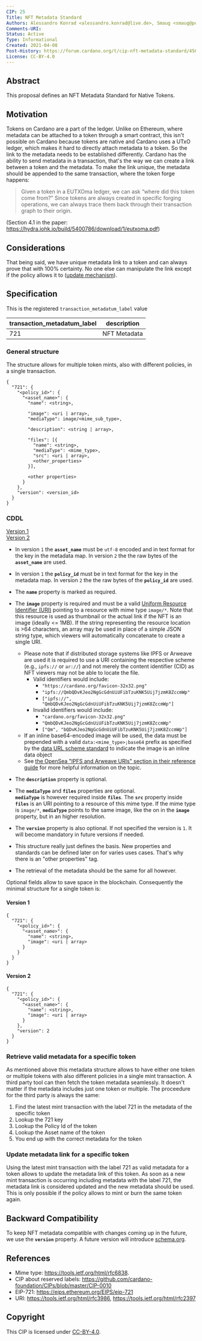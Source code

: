 ```yaml
---
CIP: 25
Title: NFT Metadata Standard
Authors: Alessandro Konrad <alessandro.konrad@live.de>, Smaug <smaug@pool.pm>
Comments-URI:
Status: Active
Type: Informational
Created: 2021-04-08
Post-History: https://forum.cardano.org/t/cip-nft-metadata-standard/45687 and https://www.reddit.com/r/CardanoDevelopers/comments/mkhlv8/nft_metadata_standard/
License: CC-BY-4.0
---
```


## Abstract

This proposal defines an NFT Metadata Standard for Native Tokens.

## Motivation

Tokens on Cardano are a part of the ledger. Unlike on Ethereum, where metadata can be attached to a token through a smart contract, this isn't possible on Cardano because tokens are native and Cardano uses a UTxO ledger, which makes it hard to directly attach metadata to a token.
So the link to the metadata needs to be established differently.
Cardano has the ability to send metadata in a transaction, that's the way we can create a link between a token and the metadata. To make the link unique, the metadata should be appended to the same transaction, where the token forge happens:

> Given a token in a EUTXOma ledger, we can ask “where did this token come from?” Since tokens
> are always created in specific forging operations, we can always trace them back through their
> transaction graph to their origin.

(Section 4.1 in the paper: https://hydra.iohk.io/build/5400786/download/1/eutxoma.pdf)

## Considerations

That being said, we have unique metadata link to a token and can always prove that with 100% certainty. No one else can manipulate the link except if the policy allows it to ([update mechanism](#update-metadata-link-for-a-specific-token)).

## Specification

This is the registered `transaction_metadatum_label` value

| transaction_metadatum_label | description  |
| --------------------------- | ------------ |
| 721                         | NFT Metadata |

### General structure

The structure allows for multiple token mints, also with different policies, in a single transaction.

```
{
  "721": {
    "<policy_id>": {
      "<asset_name>": {
        "name": <string>,

        "image": <uri | array>,
        "mediaType": image/<mime_sub_type>,

        "description": <string | array>,

        "files": [{
          "name": <string>,
          "mediaType": <mime_type>,
          "src": <uri | array>,
          <other_properties>
        }],

        <other properties>
      }
    },
    "version": <version_id>
  }
}
```

### CDDL

[Version 1](./cddl/version_1.cddl)\
[Version 2](./cddl/version_2.cddl)

- In version `1` the **`asset_name`** must be `utf-8` encoded and in text format for the key in the metadata map. In version `2` the the raw bytes of the **`asset_name`** are used.

- In version `1` the **`policy_id`** must be in text format for the key in the metadata map. In version `2` the the raw bytes of the **`policy_id`** are used.

- The  **`name`** property is marked as required.
- The **`image`** property is required and must be a valid [Uniform Resource Identifier (URI)](https://www.rfc-editor.org/rfc/rfc3986) pointing to a resource with mime type `image/*`.  Note that this resource is used as thumbnail or the actual link if the NFT is an image (ideally <= 1MB). If the string representing the resource location is >64 characters, an array may be used in place of a simple JSON string type, which viewers will automatically concatenate to create a single URI.
	- Please note that if distributed storage systems like IPFS or Arweave are used it is required to use a URI containing the respective scheme (e.g., `ipfs://` or `ar://`) and not merely the content identifier (CID) as NFT viewers may not be able to locate the file.
		- Valid identifiers would include:
			- `"https://cardano.org/favicon-32x32.png"`
			- `"ipfs://QmbQDvKJeo2NgGcGdnUiUFibTzuKNK5Uij7jzmK8ZccmWp"`
			- `["ipfs://", "QmbQDvKJeo2NgGcGdnUiUFibTzuKNK5Uij7jzmK8ZccmWp"]`
		- Invalid identifiers would include:
			- `"cardano.org/favicon-32x32.png"`
			- `"QmbQDvKJeo2NgGcGdnUiUFibTzuKNK5Uij7jzmK8ZccmWp"`
			- `["Qm", "bQDvKJeo2NgGcGdnUiUFibTzuKNK5Uij7jzmK8ZccmWp"]`
	-  If an inline base64-encoded image will be used, the data must be prepended with a valid `data:<mime_type>;base64` prefix as specified by the [data URL scheme standard](https://developer.mozilla.org/en-US/docs/Web/HTTP/Basics_of_HTTP/Data_URLs) to indicate the image is an inline data object
	- See [the OpenSea "IPFS and Arweave URIs" section in their reference guide](https://docs.opensea.io/docs/metadata-standards#ipfs-and-arweave-uris) for more helpful information on the topic.

- The **`description`** property is optional.

- The **`mediaType`** and **`files`** properties are optional.<br /> **`mediaType`** is however required inside **`files`**. The **`src`** property inside **`files`** is an URI pointing to a resource of this mime type. If the mime type is `image/*`, **`mediaType`** points to the same image, like the on in the **`image`** property, but in an higher resolution.

- The **`version`** property is also optional. If not specified the version is `1`. It will become mandatory in future versions if needed.

- This structure really just defines the basis. New properties and standards can be defined later on for varies uses cases. That's why there is an "other properties" tag.

- The retrieval of the metadata should be the same for all however.

Optional fields allow to save space in the blockchain. Consequently the minimal structure for a single token is:

#### Version 1

```
{
  "721": {
    "<policy_id>": {
      "<asset_name>": {
        "name": <string>,
        "image": <uri | array>
      }
    }
  }
}
```

#### Version 2

```
{
  "721": {
    "<policy_id>": {
      "<asset_name>": {
        "name": <string>,
        "image": <uri | array>
      }
    },
    "version": 2
  }
}
```

### Retrieve valid metadata for a specific token

As mentioned above this metadata structure allows to have either one token or multiple tokens with also different policies in a single mint transaction. A third party tool can then fetch the token metadata seamlessly. It doesn't matter if the metadata includes just one token or multiple. The proceedure for the third party is always the same:

1. Find the latest mint transaction with the label 721 in the metadata of the specific token
2. Lookup the 721 key
3. Lookup the Policy Id of the token
4. Lookup the Asset name of the token
5. You end up with the correct metadata for the token

### Update metadata link for a specific token

Using the latest mint transaction with the label 721 as valid metadata for a token allows to update the metadata link of this token. As soon as a new mint transaction is occurring including metadata with the label 721, the metadata link is considered updated and the new metadata should be used. This is only possible if the policy allows to mint or burn the same token again.

## Backward Compatibility

To keep NFT metadata compatible with changes coming up in the future, we use the **`version`** property.
A future version will introduce [schema.org](https://schema.org).

## References

- Mime type: https://tools.ietf.org/html/rfc6838.
- CIP about reserved labels: https://github.com/cardano-foundation/CIPs/blob/master/CIP-0010
- EIP-721: https://eips.ethereum.org/EIPS/eip-721
- URI: https://tools.ietf.org/html/rfc3986, https://tools.ietf.org/html/rfc2397

## Copyright

This CIP is licensed under [CC-BY-4.0](https://creativecommons.org/licenses/by/4.0/legalcode).
